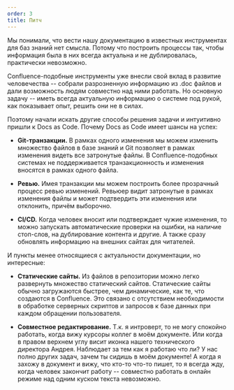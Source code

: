 ```yaml
---
order: 3
title: Питч
---
```


Мы понимали, что вести нашу документацию в известных инструментах для баз знаний нет смысла. Потому что построить процессы так, чтобы информация была в них всегда актуальна и не дублировалась, практически невозможно.

Confluence-подобные инструменты уже внесли свой вклад в развитие человечества -- собрали разрозненную информацию из .doc файлов и дали возможность людям совместно над ними работать. Но основную задачу -- иметь всегда актуальную информацию о системе под рукой, как показывает опыт, решить они не в силах.

Поэтому начали искать другие способы решения задачи и интуитивно пришли к Docs as Code. Почему Docs as Code имеет шансы на успех:

-  **Git-транзакции.** В рамках одного изменения мы можем изменить множество файлов в базе знаний и Git позволяет в рамках изменения видеть все затронутые файлы. В Confluence-подобных системах не поддерживается транзакционность и изменения вносятся в рамках одного файла.

-  **Ревью.** Имея транзакции мы можем построить более прозрачный процесс ревью изменений. Ревьюер видит затронутые в рамках изменения файлы и может подтвердить эти изменения или отклонить, причём выборочно.

-  **CI/CD.** Когда человек вносит или подтверждает чужие изменения, то можно запускать автоматические проверки на ошибки, на наличие стоп-слов, на дублирование контента и другие. А также сразу обновлять информацию на внешних сайтах для читателей.

И пункты менее относящиеся с актуальности документации, но интересные:

-  **Статические сайты.** Из файлов в репозитории можно легко развернуть множество статический сайтов. Статические сайты обычно загружаются быстрее, чем динамические, как те, что создаются в Confluence. Это связано с отсутствием необходимости в обработке серверных скриптов и запросов к базе данных при каждом обращении пользователя.

-  **Совместное редактирование.** Т.к. я интроверт, то не могу спокойно работать, когда вижу курсоры коллег в моём документе. Или когда в правом верхнем углу висит иконка нашего технического директора Андрея. Наблюдает за тем как я работаю что ли? У нас полно других задач, зачем ты сидишь в моём документе! А когда я захожу в документ и вижу, что кто-то что-то пишет, то я всегда жду, когда человек закончит работу -- совместно работать в онлайн режиме над одним куском текста невозможно.